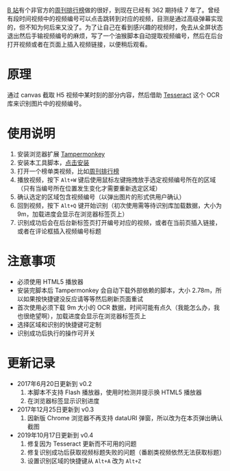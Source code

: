 [B 站](https://www.bilibili.com/index.html)有个非官方的[周刊排行榜](https://search.bilibili.com/all?keyword=%E5%91%A8%E5%88%8A%E5%93%94%E5%93%A9%E5%93%94%E5%93%A9%E6%8E%92%E8%A1%8C%E6%A6%9C&from_source=video_tag)做的很好，到现在已经有 362 期持续 7 年了。曾经有段时间视频中的视频编号可以点击跳转到对应的视频，目测是通过高级弹幕实现的，但不知为何后来又没了。为了让自己在看到感兴趣的视频时，免去从全屏状态退出然后手输视频编号的麻烦，写了一个油猴脚本自动提取视频编号，然后在后台打开视频或者在页面上插入视频链接，以便稍后观看。

<!--more-->

# 原理

通过 canvas 截取 H5 视频中某时刻的部分内容，然后借助 [Tesseract](https://github.com/naptha/tesseract.js) 这个 OCR 库来识别图片中的视频编号。

# 使用说明

1. 安装浏览器扩展 [Tampermonkey](https://tampermonkey.net/)
2. 安装本工具脚本，[点击安装](https://openuserjs.org/install/DemoJameson/B_%E7%AB%99%E6%8E%92%E8%A1%8C%E6%A6%9C%E7%B1%BB%E8%A7%86%E9%A2%91%E4%B8%AD_av_%E7%BC%96%E5%8F%B7%E6%8F%90%E5%8F%96%E5%B7%A5%E5%85%B7.user.js)
3. 打开一个榜单类视频，比如[周刊排行榜](https://search.bilibili.com/all?keyword=%E5%91%A8%E5%88%8A%E5%93%94%E5%93%A9%E5%93%94%E5%93%A9%E6%8E%92%E8%A1%8C%E6%A6%9C&from_source=video_tag)
4. 播放视频，按下 `Alt+W` 键后使用鼠标左键拖拽放手选定视频编号所在的区域（只有当编号所在位置发生变化才需要重新选定区域）
5. 确认选定的区域包含视频编号（以弹出图片的形式供用户确认）
6. 回到视频，按下 `Alt+Q` 键开始识别（初次使用需等待识别库加载数据，大小为 9m，加载进度会显示在浏览器标签页上）
7. 识别成功后会在后台新标签页打开编号对应的视频，或者在当前页插入链接，或者在评论框插入视频编号标题

# 注意事项

* 必须使用 HTML5 播放器
* 安装完脚本后 Tampermonkey 会自动下载外部依赖的脚本，大小 2.78m，所以如果按快捷键没反应请等等然后刷新页面重试
* 首次使用必须下载 9m 大小的 OCR 数据，时间可能有点久（我能怎么办，我也很绝望啊），加载进度会显示在浏览器标签页上
* 选择区域和识别的快捷键可定制
* 识别成功后执行的操作可开关

# 更新记录

* 2017年6月20日更新到 v0.2
  1. 本脚本不支持 Flash 播放器，使用时检测并提示换 HTML5 播放器
  2. 在浏览器标签显示识别进度
* 2017年12月25日更新到 v0.3
  1. 因新版 Chrome 浏览器不再支持 dataURI 弹窗，所以改为在本页弹出确认截图
* 2019年10月17日更新到 v0.4
  1. 修复因为 Tesseract 更新而不可用的问题
  2. 修复识别成功后获取视频标题失败的问题（番剧类视频依然无法获取标题）
  3. 设置识别区域的快捷键从 `Alt+A` 改为 `Alt+Z` 
